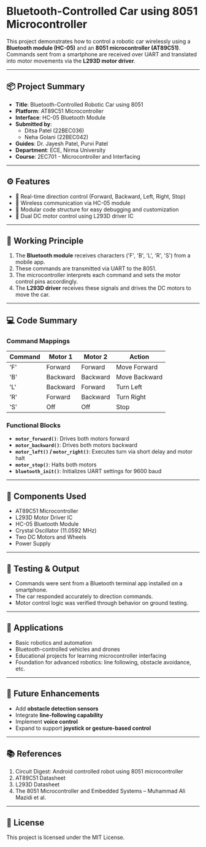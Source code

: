# Bluetooth-Controlled Car using 8051 Microcontroller

This project demonstrates how to control a robotic car wirelessly using a **Bluetooth module (HC-05)** and an **8051 microcontroller (AT89C51)**. Commands sent from a smartphone are received over UART and translated into motor movements via the **L293D motor driver**.

---

## 📦 Project Summary

- **Title**: Bluetooth-Controlled Robotic Car using 8051
- **Platform**: AT89C51 Microcontroller
- **Interface**: HC-05 Bluetooth Module
- **Submitted by**:
  - Ditsa Patel (22BEC036)
  - Neha Golani (22BEC042)
- **Guides**: Dr. Jayesh Patel, Purvi Patel
- **Department**: ECE, Nirma University
- **Course**: 2EC701 - Microcontroller and Interfacing

---

## ⚙️ Features

- 🔄 Real-time direction control (Forward, Backward, Left, Right, Stop)
- 📶 Wireless communication via HC-05 module
- 🔧 Modular code structure for easy debugging and customization
- 🚗 Dual DC motor control using L293D driver IC

---

## 🧠 Working Principle

1. The **Bluetooth module** receives characters ('F', 'B', 'L', 'R', 'S') from a mobile app.
2. These commands are transmitted via UART to the 8051.
3. The microcontroller interprets each command and sets the motor control pins accordingly.
4. The **L293D driver** receives these signals and drives the DC motors to move the car.

---

## 💻 Code Summary

### Command Mappings

| Command | Motor 1  | Motor 2  | Action         |
|---------|----------|----------|----------------|
| 'F'     | Forward  | Forward  | Move Forward   |
| 'B'     | Backward | Backward | Move Backward  |
| 'L'     | Backward | Forward  | Turn Left      |
| 'R'     | Forward  | Backward | Turn Right     |
| 'S'     | Off      | Off      | Stop           |

### Functional Blocks

- **`motor_forward()`**: Drives both motors forward
- **`motor_backward()`**: Drives both motors backward
- **`motor_left()` / `motor_right()`**: Executes turn via short delay and motor halt
- **`motor_stop()`**: Halts both motors
- **`bluetooth_init()`**: Initializes UART settings for 9600 baud

---

## 🔩 Components Used

- AT89C51 Microcontroller
- L293D Motor Driver IC
- HC-05 Bluetooth Module
- Crystal Oscillator (11.0592 MHz)
- Two DC Motors and Wheels
- Power Supply

---

## 🧪 Testing & Output

- Commands were sent from a Bluetooth terminal app installed on a smartphone.
- The car responded accurately to direction commands.
- Motor control logic was verified through behavior on ground testing.

---

## 🧾 Applications

- Basic robotics and automation
- Bluetooth-controlled vehicles and drones
- Educational projects for learning microcontroller interfacing
- Foundation for advanced robotics: line following, obstacle avoidance, etc.

---

## 🔮 Future Enhancements

- Add **obstacle detection sensors**
- Integrate **line-following capability**
- Implement **voice control**
- Expand to support **joystick or gesture-based control**

---

## 📚 References

1. Circuit Digest: Android controlled robot using 8051 microcontroller  
2. AT89C51 Datasheet  
3. L293D Datasheet  
4. The 8051 Microcontroller and Embedded Systems – Muhammad Ali Mazidi et al.

---

## 📄 License

This project is licensed under the MIT License.


